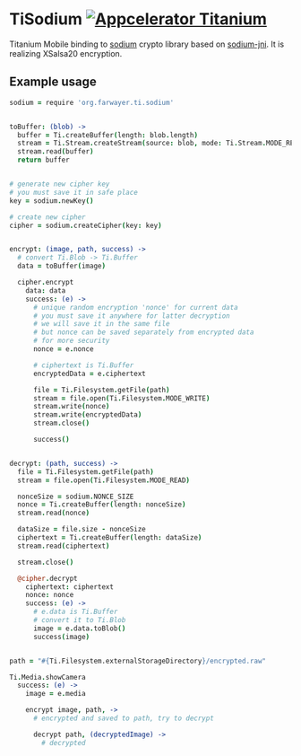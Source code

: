 # TiSodium [![Appcelerator Titanium](http://www-static.appcelerator.com/badges/titanium-git-badge-sq.png)](http://appcelerator.com/titanium/)

Titanium Mobile binding to [sodium](https://github.com/jedisct1/libsodium/) crypto library based on [sodium-jni](https://github.com/JackWink/sodium-jni).
It is realizing XSalsa20 encryption.

## Example usage

```coffeescript
sodium = require 'org.farwayer.ti.sodium'


toBuffer: (blob) ->
  buffer = Ti.createBuffer(length: blob.length)
  stream = Ti.Stream.createStream(source: blob, mode: Ti.Stream.MODE_READ)
  stream.read(buffer)
  return buffer


# generate new cipher key
# you must save it in safe place
key = sodium.newKey()

# create new cipher
cipher = sodium.createCipher(key: key)


encrypt: (image, path, success) ->
  # convert Ti.Blob -> Ti.Buffer
  data = toBuffer(image)

  cipher.encrypt
    data: data
    success: (e) ->
      # unique random encryption 'nonce' for current data
      # you must save it anywhere for latter decryption
      # we will save it in the same file
      # but nonce can be saved separately from encrypted data
      # for more security
      nonce = e.nonce

      # ciphertext is Ti.Buffer
      encryptedData = e.ciphertext

      file = Ti.Filesystem.getFile(path)
      stream = file.open(Ti.Filesystem.MODE_WRITE)
      stream.write(nonce)
      stream.write(encryptedData)
      stream.close()

      success()


decrypt: (path, success) ->
  file = Ti.Filesystem.getFile(path)
  stream = file.open(Ti.Filesystem.MODE_READ)

  nonceSize = sodium.NONCE_SIZE
  nonce = Ti.createBuffer(length: nonceSize)
  stream.read(nonce)

  dataSize = file.size - nonceSize
  ciphertext = Ti.createBuffer(length: dataSize)
  stream.read(ciphertext)

  stream.close()

  @cipher.decrypt
    ciphertext: ciphertext
    nonce: nonce
    success: (e) ->
      # e.data is Ti.Buffer
      # convert it to Ti.Blob
      image = e.data.toBlob()
      success(image)


path = "#{Ti.Filesystem.externalStorageDirectory}/encrypted.raw"

Ti.Media.showCamera
  success: (e) ->
    image = e.media

    encrypt image, path, ->
      # encrypted and saved to path, try to decrypt

      decrypt path, (decryptedImage) ->
        # decrypted

```
